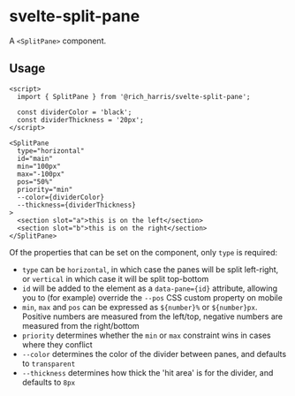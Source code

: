 # svelte-split-pane

A `<SplitPane>` component.

## Usage

```svelte
<script>
  import { SplitPane } from '@rich_harris/svelte-split-pane';

  const dividerColor = 'black';
  const dividerThickness = '20px';
</script>

<SplitPane
  type="horizontal"
  id="main"
  min="100px"
  max="-100px"
  pos="50%"
  priority="min"
  --color={dividerColor}
  --thickness={dividerThickness}
>
  <section slot="a">this is on the left</section>
  <section slot="b">this is on the right</section>
</SplitPane>
```

Of the properties that can be set on the component, only `type` is required:

- `type` can be `horizontal`, in which case the panes will be split left-right, or `vertical` in which case it will be split top-bottom
- `id` will be added to the element as a `data-pane={id}` attribute, allowing you to (for example) override the `--pos` CSS custom property on mobile
- `min`, `max` and `pos` can be expressed as `${number}%` or `${number}px`. Positive numbers are measured from the left/top, negative numbers are measured from the right/bottom
- `priority` determines whether the `min` or `max` constraint wins in cases where they conflict
- `--color` determines the color of the divider between panes, and defaults to `transparent`
- `--thickness` determines how thick the 'hit area' is for the divider, and defaults to `8px`
